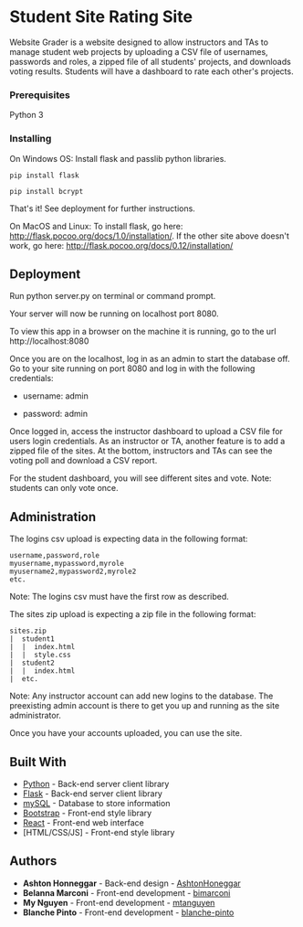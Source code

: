 # Student Site Rating Site

Website Grader is a website designed to allow instructors and TAs to manage student web projects by uploading a CSV file of usernames, passwords and roles, a zipped file of all students' projects, and downloads voting results. Students will have a dashboard to rate each other's projects.

### Prerequisites

Python 3

### Installing
On Windows OS: 
Install flask and passlib python libraries.

```
pip install flask

pip install bcrypt
```
That's it! See deployment for further instructions.

On MacOS and Linux: 
To install flask, go here: http://flask.pocoo.org/docs/1.0/installation/. If the other site above doesn't work, go here: http://flask.pocoo.org/docs/0.12/installation/

## Deployment

Run python server.py on terminal or command prompt.

Your server will now be running on localhost port 8080.

To view this app in a browser on the machine it is running, go to the url http://localhost:8080

Once you are on the localhost, log in as an admin to start the database off. Go to your site running on port 8080 and log in with the following credentials:

* username: admin

* password: admin

Once logged in, access the instructor dashboard to upload a CSV file for users login credentials. As an instructor or TA, another feature is to add a zipped file of the sites. At the bottom, instructors and TAs can see the voting poll and download a CSV report. 

For the student dashboard, you will see different sites and vote. Note: students can only vote once. 

## Administration

The logins csv upload is expecting data in the following format: 
```
username,password,role
myusername,mypassword,myrole 
myusername2,mypassword2,myrole2 
etc.
```
Note: The logins csv must have the first row as described.


The sites zip upload is expecting a zip file in the following format:

```
sites.zip 
|  student1 
|  |  index.html 
|  |  style.css 
|  student2 
|  |  index.html 
|  etc.
```

Note: Any instructor account can add new logins to the database. The preexisting admin account is there to get you up and running as the site administrator.

Once you have your accounts uploaded, you can use the site.

## Built With

* [Python](https://www.python.org) - Back-end server client library
* [Flask](http://flask.pocoo.org/) - Back-end server client library
* [mySQL](https://www.mysql.com) - Database to store information
* [Bootstrap](https://getbootstrap.com/) - Front-end style library
* [React](https://reactjs.org) - Front-end web interface 
* [HTML/CSS/JS] - Front-end style library

## Authors

* **Ashton Honneggar** - Back-end design - [AshtonHoneggar](https://github.com/AshtonHoneggar)
* **Belanna Marconi** - Front-end development -
  [bimarconi](https://github.com/bimarconi)
* **My Nguyen** - Front-end development - [mtanguyen](https://github.com/mtanguyen)
* **Blanche Pinto** - Front-end development -
  [blanche-pinto](https://github.com/blanche-pinto)
